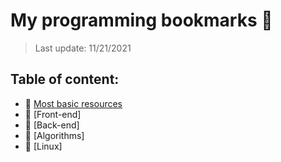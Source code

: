 # My programming bookmarks 📑
> Last update: 11/21/2021

## Table of content:
- :page_with_curl: [Most basic resources](./md/basic_prog_portals.md)
- :page_with_curl: [Front-end]
- :page_with_curl: [Back-end]
- :page_with_curl: [Algorithms]
- :page_with_curl: [Linux]